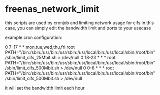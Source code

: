 # freenas_network_limit

this scripts are used by cronjob and limiting network usage for cifs in this case, you can simply edit the bandwidth limit and ports to your usecase

example cron configuration:

0       7-17    *       *       mon,tue,wed,thu,fri     root    PATH="/bin:/sbin:/usr/bin:/usr/sbin:/usr/local/bin:/usr/local/sbin:/root/bin" /sbin/limit_cifs_25Mbit.sh > /dev/null
0       18-23   *       *       *       root    PATH="/bin:/sbin:/usr/bin:/usr/sbin:/usr/local/bin:/usr/local/sbin:/root/bin" /sbin/limit_cifs_500Mbit.sh > /dev/null
0       0-6     *       *       *       root    PATH="/bin:/sbin:/usr/bin:/usr/sbin:/usr/local/bin:/usr/local/sbin:/root/bin" /sbin/limit_cifs_500Mbit.sh > /dev/null

it will set the bandwidth limit each hour
